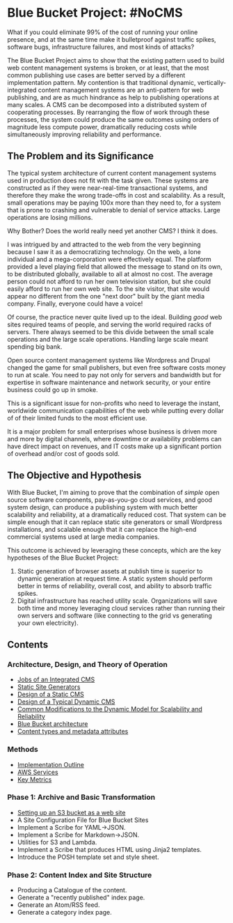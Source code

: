 # Blue Bucket Project: #NoCMS

What if you could eliminate 99% of the cost of running your online presence, and
at the same time make it bulletproof against traffic spikes, software bugs,
infrastructure failures, and most kinds of attacks?

The Blue Bucket Project aims to show that the existing pattern used to build web
content management systems is broken, or at least, that the most common
publishing use cases are better served by a different implementation pattern.
My contention is that traditional dynamic, vertically-integrated content
management systems are an anti-pattern for web publishing, and are as much
hindrance as help to publishing operations at many scales. A CMS can be
decomposed into a distributed system of cooperating processes. By rearranging
the flow of work through these processes, the system could produce the same
outcomes using orders of magnitude less compute power, dramatically reducing
costs while simultaneously improving reliability and performance.

## The Problem and its Significance

The typical system architecture of current content management systems used in
production does not fit with the task given. These systems are constructed as if
they were near-real-time transactional systems, and therefore they make the
wrong trade-offs in cost and scalability. As a result, small operations may be
paying 100x more than they need to, for a system that is prone to crashing and
vulnerable to denial of service attacks. Large operations are losing millions.

Why Bother? Does the world really need yet another CMS? I think it does.

I was intrigued by and attracted to the web from the very beginning because I
saw it as a democratizing technology. On the web, a lone individual and a
mega-corporation were effectively equal. The platform provided a level playing
field that allowed the message to stand on its own, to be distributed globally,
available to all at almost no cost. The average person could not afford to run
her own television station, but she could easily afford to run her own web site.
To the site visitor, that site would appear no different from the one "next
door" built by the giant media company. Finally, everyone could have a voice!

Of course, the practice never quite lived up to the ideal. Building *good* web
sites required teams of people, and serving the world required racks of servers.
There always seemed to be this divide between the small scale operations and the
large scale operations. Handling large scale meant spending big bank.

Open source content management systems like Wordpress and Drupal changed the
game for small publishers, but even free software costs money to run at scale.
You need to pay not only for servers and bandwidth but for expertise in software
maintenance and network security, or your entire business could go up in smoke.

This is a significant issue for non-profits who need to leverage the instant,
worldwide communication capabilities of the web while putting every dollar of of
their limited funds to the most efficient use.

It is a major problem for small enterprises whose business is driven more and
more by digital channels, where downtime or availability problems can have
direct impact on revenues, and IT costs make up a significant portion of
overhead and/or cost of goods sold.

## The Objective and Hypothesis

With Blue Bucket, I'm aiming to prove that the combination of *simple* open
source software components, pay-as-you-go cloud services, and good system
design, can produce a publishing system with much better scalability and
reliability, at a dramatically reduced cost. That system can be simple enough
that it can replace static site generators or small Wordpress installations, and
scalable enough that it can replace the high-end commercial systems used at
large media companies.

This outcome is achieved by leveraging these concepts, which are the key
hypotheses of the Blue Bucket Project:

1. Static generation of browser assets at publish time is superior to dynamic
   generation at request time. A static system should perform better in terms of
   reliability, overall cost, and ability to absorb traffic spikes.
2. Digital infrastructure has reached utility scale. Organizations will save
   both time and money leveraging cloud services rather than running their own
   servers and software (like connecting to the grid vs generating your own
   electricity).

## Contents

### Architecture, Design, and Theory of Operation

* [Jobs of an Integrated CMS]()
* [Static Site Generators]()
* [Design of a Static CMS]()
* [Design of a Typical Dynamic CMS](a0-dynamic-cms.html)
* [Common Modifications to the Dynamic Model for Scalability and Reliability]()
* [Blue Bucket architecture](p0-architecture-1.html)
* [Content types and metadata attributes](p0-types.html)

### Methods
* [Implementation Outline](m0-goals.html)
* [AWS Services](m0-aws.html)
* [Key Metrics](m0-metrics.html)

### Phase 1: Archive and Basic Transformation
* [Setting up an S3 bucket as a web site](p1-setup-s3.html)
* A Site Configuration File for Blue Bucket Sites
* Implement a Scribe for YAML->JSON.
* Implement a Scribe for Markdown->JSON.
* Utilities for S3 and Lambda.
* Implement a Scribe that produces HTML using Jinja2 templates.
* Introduce the POSH template set and style sheet.

### Phase 2: Content Index and Site Structure
* Producing a Catalogue of the content.
* Generate a "recently published" index page.
* Generate an Atom/RSS feed.
* Generate a category index page.

